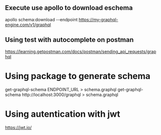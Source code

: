 ## Execute use apollo to download eschema
apollo schema:download --endpoint https://my-graphql-engine.com/v1/graphql


## Using test with autocomplete on postman
https://learning.getpostman.com/docs/postman/sending_api_requests/graphql

# Using package to generate schema

get-graphql-schema ENDPOINT_URL > schema.graphql
get-graphql-schema http://localhost:3000/graphql > schema.graphql


# Using autentication with jwt

https://jwt.io/
